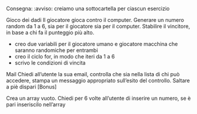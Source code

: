 Consegna:
:avviso: creiamo una sottocartella per ciascun esercizio



Gioco dei dadi
Il giocatore gioca contro il computer.
Generare un numero random da 1 a 6, sia per il giocatore sia per il computer.
Stabilire il vincitore, in base a chi fa il punteggio più alto.
- creo due variabili per il giocatore umano e giocatore macchina che saranno randomiche per entrambi
- creo il ciclo for, in modo che iteri da 1 a 6
- scrivo le condizioni di vincita


Mail
Chiedi all’utente la sua email,
controlla che sia nella lista di chi può accedere,
stampa un messaggio appropriato sull’esito del controllo.
Saltare a piè dispari [Bonus]


Crea un array vuoto. Chiedi per 6 volte all’utente di inserire un numero, se è pari inseriscilo nell’array